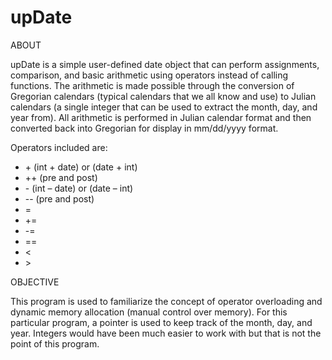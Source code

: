 ﻿# upDate
 
ABOUT

upDate is a simple user-defined date object that can perform assignments, comparison, and basic arithmetic using operators instead of calling functions. The arithmetic is made possible through the conversion of Gregorian calendars (typical calendars that we all know and use) to Julian calendars (a single integer that can be used to extract the month, day, and year from). All arithmetic is performed in Julian calendar format and then converted back into Gregorian for display in mm/dd/yyyy format.

Operators included are:
* \+ (int + date) or (date + int)
* ++ (pre and post)
* \- (int – date) or (date – int)
* -- (pre and post)
* =
* +=
* -=
* ==
* <
* \>

OBJECTIVE

This program is used to familiarize the concept of operator overloading and dynamic memory allocation (manual control over memory). For this particular program, a pointer is used to keep track of the month, day, and year. Integers would have been much easier to work with but that is not the point of this program.

